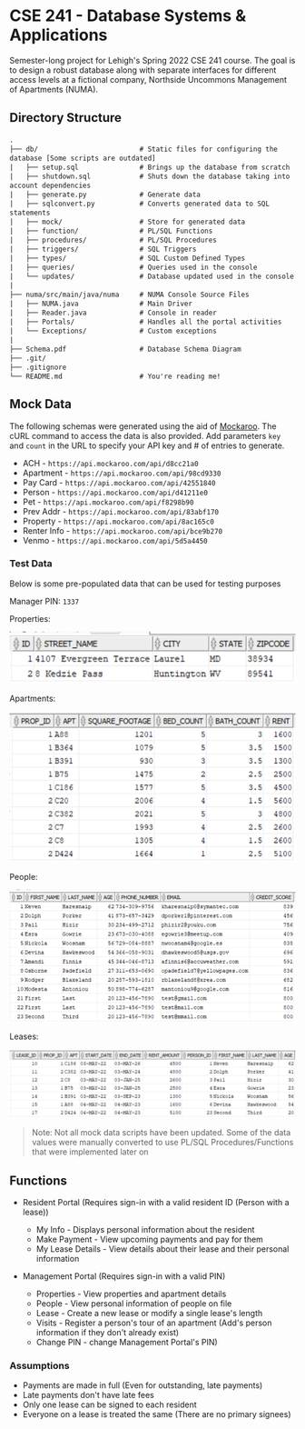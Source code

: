 # CSE 241 - Database Systems & Applications

Semester-long project for Lehigh's Spring 2022 CSE 241 course. The goal is to
design a robust database along with separate interfaces for different access
levels at a fictional company, Northside Uncommons Management of Apartments (NUMA).

## Directory Structure

```dir
.
├── db/                       	# Static files for configuring the database [Some scripts are outdated]
|	├── setup.sql				# Brings up the database from scratch
|	├── shutdown.sql			# Shuts down the database taking into account dependencies
|	├── generate.py				# Generate data
|	├── sqlconvert.py			# Converts generated data to SQL statements
|	├── mock/					# Store for generated data
|	├── function/				# PL/SQL Functions
|	├── procedures/				# PL/SQL Procedures
|	├── triggers/				# SQL Triggers
|	├── types/					# SQL Custom Defined Types
|	├── queries/				# Queries used in the console
|	└── updates/				# Database updated used in the console
|
├── numa/src/main/java/numa		# NUMA Console Source Files
|	├── NUMA.java				# Main Driver
|	├── Reader.java				# Console in reader
|	├── Portals/				# Handles all the portal activities
|	└── Exceptions/				# Custom exceptions
|
├── Schema.pdf                  # Database Schema Diagram
├── .git/
├── .gitignore
└── README.md                   # You're reading me!
```

## Mock Data

The following schemas were generated using the aid of [Mockaroo](https://www.mockaroo.com/). The cURL command to access the data is also provided. Add parameters `key` and `count` in the URL to specify your API key and # of entries to generate.

- ACH - `https://api.mockaroo.com/api/d8cc21a0`
- Apartment - `https://api.mockaroo.com/api/98cd9330`
- Pay Card - `https://api.mockaroo.com/api/42551840`
- Person - `https://api.mockaroo.com/api/d41211e0`
- Pet - `https://api.mockaroo.com/api/f8298b90`
- Prev Addr - `https://api.mockaroo.com/api/83abf170`
- Property - `https://api.mockaroo.com/api/8ac165c0`
- Renter Info - `https://api.mockaroo.com/api/bce9b270`
- Venmo - `https://api.mockaroo.com/api/5d5a4450`

### Test Data

Below is some pre-populated data that can be used for testing purposes

Manager PIN: `1337`

Properties:

![Properties Data](images/property.png)

Apartments:

![Apartment Data](images/apartments.png)

People:

![People Data](images/person.png)

Leases:

![Lease Data](images/lease.png)

> Note: Not all mock data scripts have been updated. Some of the data values were manually converted to use PL/SQL Procedures/Functions that were implemented later on

## Functions

- Resident Portal (Requires sign-in with a valid resident ID (Person with a lease))
	- My Info - Displays personal information about the resident
	- Make Payment - View upcoming payments and pay for them
	- My Lease Details - View details about their lease and their personal information

- Management Portal (Requires sign-in with a valid PIN)
  - Properties - View properties and apartment details
  - People - View personal information of people on file
  - Lease - Create a new lease or modify a single lease's length
  - Visits - Register a person's tour of an apartment (Add's person information if they don't already exist)
  - Change PIN - change Management Portal's PIN)

### Assumptions

- Payments are made in full (Even for outstanding, late payments)
- Late payments don't have late fees
- Only one lease can be signed to each resident
- Everyone on a lease is treated the same (There are no primary signees)
